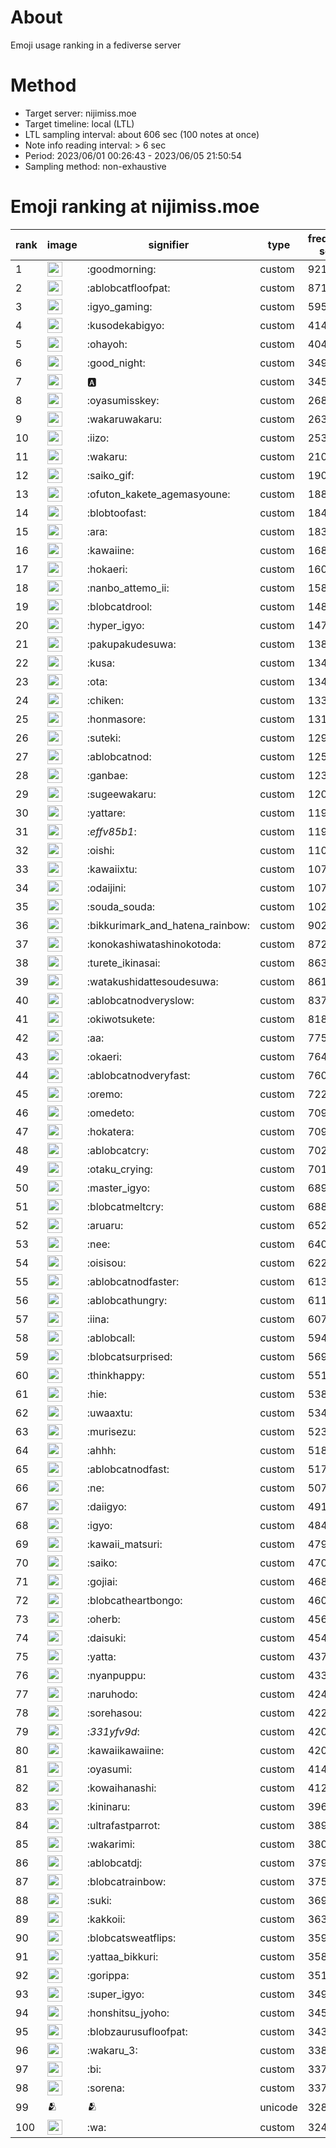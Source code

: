 # About
Emoji usage ranking in a fediverse server

# Method
- Target server: nijimiss.moe
- Target timeline: local (LTL)
- LTL sampling interval: about 606 sec (100 notes at once)
- Note info reading interval: > 6 sec
- Period: 2023/06/01 00:26:43 - 2023/06/05 21:50:54 
- Sampling method: non-exhaustive

# Emoji ranking at nijimiss.moe

|rank|image|signifier|type|frequency score|
|----|----|----|----|----|
|1|<img height="24" src="https://nijimiss.moe/emoji/goodmorning.webp">|:goodmorning:|custom|9218|
|2|<img height="24" src="https://nijimiss.moe/emoji/ablobcatfloofpat.webp">|:ablobcatfloofpat:|custom|8716|
|3|<img height="24" src="https://nijimiss.moe/emoji/igyo_gaming.webp">|:igyo_gaming:|custom|5958|
|4|<img height="24" src="https://nijimiss.moe/emoji/kusodekabigyo.webp">|:kusodekabigyo:|custom|4147|
|5|<img height="24" src="https://nijimiss.moe/emoji/ohayoh.webp">|:ohayoh:|custom|4041|
|6|<img height="24" src="https://nijimiss.moe/emoji/good_night.webp">|:good_night:|custom|3490|
|7|<img height="24" src="https://nijimiss.moe/emoji/a.webp">|:a:|custom|3458|
|8|<img height="24" src="https://nijimiss.moe/emoji/oyasumisskey.webp">|:oyasumisskey:|custom|2687|
|9|<img height="24" src="https://nijimiss.moe/emoji/wakaruwakaru.webp">|:wakaruwakaru:|custom|2631|
|10|<img height="24" src="https://nijimiss.moe/emoji/iizo.webp">|:iizo:|custom|2534|
|11|<img height="24" src="https://nijimiss.moe/emoji/wakaru.webp">|:wakaru:|custom|2103|
|12|<img height="24" src="https://nijimiss.moe/emoji/saiko_gif.webp">|:saiko_gif:|custom|1902|
|13|<img height="24" src="https://nijimiss.moe/emoji/ofuton_kakete_agemasyoune.webp">|:ofuton_kakete_agemasyoune:|custom|1889|
|14|<img height="24" src="https://nijimiss.moe/emoji/blobtoofast.webp">|:blobtoofast:|custom|1849|
|15|<img height="24" src="https://nijimiss.moe/emoji/ara.webp">|:ara:|custom|1834|
|16|<img height="24" src="https://nijimiss.moe/emoji/kawaiine.webp">|:kawaiine:|custom|1685|
|17|<img height="24" src="https://nijimiss.moe/emoji/hokaeri.webp">|:hokaeri:|custom|1605|
|18|<img height="24" src="https://nijimiss.moe/emoji/nanbo_attemo_ii.webp">|:nanbo_attemo_ii:|custom|1584|
|19|<img height="24" src="https://nijimiss.moe/emoji/blobcatdrool.webp">|:blobcatdrool:|custom|1488|
|20|<img height="24" src="https://nijimiss.moe/emoji/hyper_igyo.webp">|:hyper_igyo:|custom|1473|
|21|<img height="24" src="https://nijimiss.moe/emoji/pakupakudesuwa.webp">|:pakupakudesuwa:|custom|1380|
|22|<img height="24" src="https://nijimiss.moe/emoji/kusa.webp">|:kusa:|custom|1344|
|23|<img height="24" src="https://nijimiss.moe/emoji/ota.webp">|:ota:|custom|1344|
|24|<img height="24" src="https://nijimiss.moe/emoji/chiken.webp">|:chiken:|custom|1336|
|25|<img height="24" src="https://nijimiss.moe/emoji/honmasore.webp">|:honmasore:|custom|1314|
|26|<img height="24" src="https://nijimiss.moe/emoji/suteki.webp">|:suteki:|custom|1294|
|27|<img height="24" src="https://nijimiss.moe/emoji/ablobcatnod.webp">|:ablobcatnod:|custom|1251|
|28|<img height="24" src="https://nijimiss.moe/emoji/ganbae.webp">|:ganbae:|custom|1232|
|29|<img height="24" src="https://nijimiss.moe/emoji/sugeewakaru.webp">|:sugeewakaru:|custom|1204|
|30|<img height="24" src="https://nijimiss.moe/emoji/yattare.webp">|:yattare:|custom|1199|
|31|<img height="24" src="https://nijimiss.moe/emoji/_effv85b1_.webp">|:_effv85b1_:|custom|1198|
|32|<img height="24" src="https://nijimiss.moe/emoji/oishi.webp">|:oishi:|custom|1106|
|33|<img height="24" src="https://nijimiss.moe/emoji/kawaiixtu.webp">|:kawaiixtu:|custom|1079|
|34|<img height="24" src="https://nijimiss.moe/emoji/odaijini.webp">|:odaijini:|custom|1071|
|35|<img height="24" src="https://nijimiss.moe/emoji/souda_souda.webp">|:souda_souda:|custom|1020|
|36|<img height="24" src="https://nijimiss.moe/emoji/bikkurimark_and_hatena_rainbow.webp">|:bikkurimark_and_hatena_rainbow:|custom|902|
|37|<img height="24" src="https://nijimiss.moe/emoji/konokashiwatashinokotoda.webp">|:konokashiwatashinokotoda:|custom|872|
|38|<img height="24" src="https://nijimiss.moe/emoji/turete_ikinasai.webp">|:turete_ikinasai:|custom|863|
|39|<img height="24" src="https://nijimiss.moe/emoji/watakushidattesoudesuwa.webp">|:watakushidattesoudesuwa:|custom|861|
|40|<img height="24" src="https://nijimiss.moe/emoji/ablobcatnodveryslow.webp">|:ablobcatnodveryslow:|custom|837|
|41|<img height="24" src="https://nijimiss.moe/emoji/okiwotsukete.webp">|:okiwotsukete:|custom|818|
|42|<img height="24" src="https://nijimiss.moe/emoji/aa.webp">|:aa:|custom|775|
|43|<img height="24" src="https://nijimiss.moe/emoji/okaeri.webp">|:okaeri:|custom|764|
|44|<img height="24" src="https://nijimiss.moe/emoji/ablobcatnodveryfast.webp">|:ablobcatnodveryfast:|custom|760|
|45|<img height="24" src="https://nijimiss.moe/emoji/oremo.webp">|:oremo:|custom|722|
|46|<img height="24" src="https://nijimiss.moe/emoji/omedeto.webp">|:omedeto:|custom|709|
|47|<img height="24" src="https://nijimiss.moe/emoji/hokatera.webp">|:hokatera:|custom|709|
|48|<img height="24" src="https://nijimiss.moe/emoji/ablobcatcry.webp">|:ablobcatcry:|custom|702|
|49|<img height="24" src="https://nijimiss.moe/emoji/otaku_crying.webp">|:otaku_crying:|custom|701|
|50|<img height="24" src="https://nijimiss.moe/emoji/master_igyo.webp">|:master_igyo:|custom|689|
|51|<img height="24" src="https://nijimiss.moe/emoji/blobcatmeltcry.webp">|:blobcatmeltcry:|custom|688|
|52|<img height="24" src="https://nijimiss.moe/emoji/aruaru.webp">|:aruaru:|custom|652|
|53|<img height="24" src="https://nijimiss.moe/emoji/nee.webp">|:nee:|custom|640|
|54|<img height="24" src="https://nijimiss.moe/emoji/oisisou.webp">|:oisisou:|custom|622|
|55|<img height="24" src="https://nijimiss.moe/emoji/ablobcatnodfaster.webp">|:ablobcatnodfaster:|custom|613|
|56|<img height="24" src="https://nijimiss.moe/emoji/ablobcathungry.webp">|:ablobcathungry:|custom|611|
|57|<img height="24" src="https://nijimiss.moe/emoji/iina.webp">|:iina:|custom|607|
|58|<img height="24" src="https://nijimiss.moe/emoji/ablobcall.webp">|:ablobcall:|custom|594|
|59|<img height="24" src="https://nijimiss.moe/emoji/blobcatsurprised.webp">|:blobcatsurprised:|custom|569|
|60|<img height="24" src="https://nijimiss.moe/emoji/thinkhappy.webp">|:thinkhappy:|custom|551|
|61|<img height="24" src="https://nijimiss.moe/emoji/hie.webp">|:hie:|custom|538|
|62|<img height="24" src="https://nijimiss.moe/emoji/uwaaxtu.webp">|:uwaaxtu:|custom|534|
|63|<img height="24" src="https://nijimiss.moe/emoji/murisezu.webp">|:murisezu:|custom|523|
|64|<img height="24" src="https://nijimiss.moe/emoji/ahhh.webp">|:ahhh:|custom|518|
|65|<img height="24" src="https://nijimiss.moe/emoji/ablobcatnodfast.webp">|:ablobcatnodfast:|custom|517|
|66|<img height="24" src="https://nijimiss.moe/emoji/ne.webp">|:ne:|custom|507|
|67|<img height="24" src="https://nijimiss.moe/emoji/daiigyo.webp">|:daiigyo:|custom|491|
|68|<img height="24" src="https://nijimiss.moe/emoji/igyo.webp">|:igyo:|custom|484|
|69|<img height="24" src="https://nijimiss.moe/emoji/kawaii_matsuri.webp">|:kawaii_matsuri:|custom|479|
|70|<img height="24" src="https://nijimiss.moe/emoji/saiko.webp">|:saiko:|custom|470|
|71|<img height="24" src="https://nijimiss.moe/emoji/gojiai.webp">|:gojiai:|custom|468|
|72|<img height="24" src="https://nijimiss.moe/emoji/blobcatheartbongo.webp">|:blobcatheartbongo:|custom|460|
|73|<img height="24" src="https://nijimiss.moe/emoji/oherb.webp">|:oherb:|custom|456|
|74|<img height="24" src="https://nijimiss.moe/emoji/daisuki.webp">|:daisuki:|custom|454|
|75|<img height="24" src="https://nijimiss.moe/emoji/yatta.webp">|:yatta:|custom|437|
|76|<img height="24" src="https://nijimiss.moe/emoji/nyanpuppu.webp">|:nyanpuppu:|custom|433|
|77|<img height="24" src="https://nijimiss.moe/emoji/naruhodo.webp">|:naruhodo:|custom|424|
|78|<img height="24" src="https://nijimiss.moe/emoji/sorehasou.webp">|:sorehasou:|custom|422|
|79|<img height="24" src="https://nijimiss.moe/emoji/_331yfv9d_.webp">|:_331yfv9d_:|custom|420|
|80|<img height="24" src="https://nijimiss.moe/emoji/kawaiikawaiine.webp">|:kawaiikawaiine:|custom|420|
|81|<img height="24" src="https://nijimiss.moe/emoji/oyasumi.webp">|:oyasumi:|custom|414|
|82|<img height="24" src="https://nijimiss.moe/emoji/kowaihanashi.webp">|:kowaihanashi:|custom|412|
|83|<img height="24" src="https://nijimiss.moe/emoji/kininaru.webp">|:kininaru:|custom|396|
|84|<img height="24" src="https://nijimiss.moe/emoji/ultrafastparrot.webp">|:ultrafastparrot:|custom|389|
|85|<img height="24" src="https://nijimiss.moe/emoji/wakarimi.webp">|:wakarimi:|custom|380|
|86|<img height="24" src="https://nijimiss.moe/emoji/ablobcatdj.webp">|:ablobcatdj:|custom|379|
|87|<img height="24" src="https://nijimiss.moe/emoji/blobcatrainbow.webp">|:blobcatrainbow:|custom|375|
|88|<img height="24" src="https://nijimiss.moe/emoji/suki.webp">|:suki:|custom|369|
|89|<img height="24" src="https://nijimiss.moe/emoji/kakkoii.webp">|:kakkoii:|custom|363|
|90|<img height="24" src="https://nijimiss.moe/emoji/blobcatsweatflips.webp">|:blobcatsweatflips:|custom|359|
|91|<img height="24" src="https://nijimiss.moe/emoji/yattaa_bikkuri.webp">|:yattaa_bikkuri:|custom|358|
|92|<img height="24" src="https://nijimiss.moe/emoji/gorippa.webp">|:gorippa:|custom|351|
|93|<img height="24" src="https://nijimiss.moe/emoji/super_igyo.webp">|:super_igyo:|custom|349|
|94|<img height="24" src="https://nijimiss.moe/emoji/honshitsu_jyoho.webp">|:honshitsu_jyoho:|custom|345|
|95|<img height="24" src="https://nijimiss.moe/emoji/blobzaurusufloofpat.webp">|:blobzaurusufloofpat:|custom|343|
|96|<img height="24" src="https://nijimiss.moe/emoji/wakaru_3.webp">|:wakaru_3:|custom|338|
|97|<img height="24" src="https://nijimiss.moe/emoji/bi.webp">|:bi:|custom|337|
|98|<img height="24" src="https://nijimiss.moe/emoji/sorena.webp">|:sorena:|custom|337|
|99|🫂|🫂|unicode|328|
|100|<img height="24" src="https://nijimiss.moe/emoji/wa.webp">|:wa:|custom|324|
